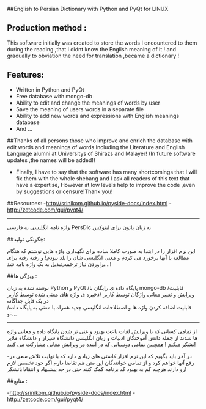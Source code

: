 ##English to Persian Dictionary with Python and PyQt for LINUX 

## Production method :

This software initially was created to store the words I encountered to them during the reading ,that i didnt know the English meaning of it !
 and gradually to obviation the need for translation ,became a dictionary !

## Features:

- Written in Python and PyQt
- Free database with mongo-db
- Ability to edit and change the meanings of words by user
- Save the meaning of users words in a separate file
- Ability to add new words and expressions with English meanings database
- And ...


##Thanks of all persons those who improve and enrich the database with edit words and meanings of words Including the Literature and English Language alumni at Universitys of Shirazs and Malayer! (In future software updates ,the names will be added!)

- Finally, I have to say that the software has many shortcomings that I will fix them with the whole shebang and I ask all readers of this text that have a expertise, However at low levels help to improve the code ,even by suggestions or censure!Thank you!

##Resources:
-http://srinikom.github.io/pyside-docs/index.html
-http://zetcode.com/gui/pyqt4/ 

-------------------------------------------------------------------------------------

واژه نامه انگلیسی به فارسی PersDic به زبان پاتون برای لینوکس 

##چگونگی تولید:

این نرم افزار را در ابتدا به صورت کاملا ساده برای نگهداری واژه هایی نوشتم که هنگام مطالعه با آنها برخورد می کردم و معنی انگلیسی شان را بلد نبودم!
و رفته رفته برای براوردن نیاز ترجمه,تبدیل به یک واژه نامه شد...! 

##ویژگی ها :

نوشته شده به زبان Python و PyQt 
/پایگاه داده ی رایگان با mongo-db
/قابلیت ویرایش و تغییر معانی واژگان توسط کاربر
/ذخیره ی واژه های معنی شده توسط کاربر در یک فایل جداگانه  
/قابلیت اضافه کردن واژه ها و اصطلاحات انگلیسی جدید همراه با معنی به پایگاه داده 
-و...

----------------------------------------------------------------------------------

از تمامی کسانی که با ویرایش لغات باعث بهبود و غنی تر شدن پایگاه داده و معانی واژه ها شدند از جمله دانش آموختگان ادبیات و زبان انگلیسی دانشگاه شیراز و دانشگاه ملایر تشکر میکنم ! همچنین تمامی دوستانی که در آینده در ویرایش معانی مشارکت می کنند!  

-در آخر باید بگویم که این نرم افزار کاستی های زیادی دارد که با نهایت تلاش سعی در رفع آنها خواهم کرد و از تمامی خوانندگان این متن هم تقاضا دارم اگر خود تخصص لازم رو دارند هرچند کم به بهبود کد برنامه کمک کنند حتی در حد پیشنهاد و انتقاد!باتشکر!

##منابع :

-http://srinikom.github.io/pyside-docs/index.html
-http://zetcode.com/gui/pyqt4/ 


